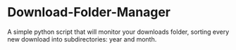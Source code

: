 # Download-Folder-Manager

A simple python script that will monitor your downloads folder, sorting every new download into subdirectories: year and month. 
